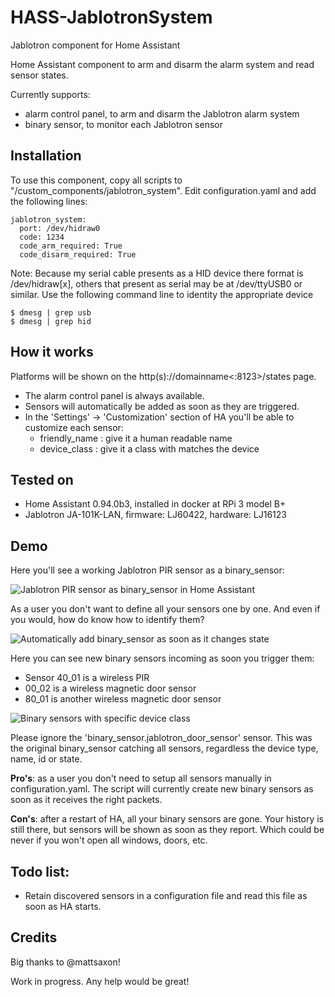 # HASS-JablotronSystem
Jablotron component for Home Assistant




Home Assistant component to arm and disarm the alarm system and read sensor states.

Currently supports:
- alarm control panel, to arm and disarm the Jablotron alarm system
- binary sensor, to monitor each Jablotron sensor

## Installation
To use this component, copy all scripts to "<home assistant config dir>/custom_components/jablotron_system".
Edit configuration.yaml and add the following lines:

```
jablotron_system:
  port: /dev/hidraw0
  code: 1234
  code_arm_required: True
  code_disarm_required: True
```

Note: Because my serial cable presents as a HID device there format is /dev/hidraw[x], others that present as serial may be at /dev/ttyUSB0 or similar. Use the following command line to identity the appropriate device

```
$ dmesg | grep usb
$ dmesg | grep hid
```

## How it works
Platforms will be shown on the http(s)://domainname<:8123>/states page.
- The alarm control panel is always available.
- Sensors will automatically be added as soon as they are triggered.
- In the 'Settings' -> 'Customization' section of HA you'll be able to customize each sensor:
  - friendly_name : give it a human readable name
  - device_class  : give it a class with matches the device

## Tested on
- Home Assistant 0.94.0b3, installed in docker at RPi 3 model B+
- Jablotron JA-101K-LAN, firmware: LJ60422, hardware: LJ16123

## Demo
Here you'll see a working Jablotron PIR sensor as a binary_sensor:

![Jablotron PIR sensor as binary_sensor in Home Assistant](https://i.imgur.com/nnUBorE.gif)

As a user you don't want to define all your sensors one by one. And even if you would, how do know how to identify them?

![Automatically add binary_sensor as soon as it changes state](https://i.imgur.com/GtJaDyC.gif)

Here you can see new binary sensors incoming as soon you trigger them:
- Sensor 40_01 is a wireless PIR
- 00_02 is a wireless magnetic door sensor
- 80_01 is another wireless magnetic door sensor

![Binary sensors with specific device class](https://i.imgur.com/kz6k6i8.gif)

Please ignore the 'binary_sensor.jablotron_door_sensor' sensor. This was the original binary_sensor catching all sensors, regardless the device type, name, id or state.

**Pro's**: as a user you don't need to setup all sensors manually in configuration.yaml. The script will currently create new binary sensors as soon as it receives the right packets.

**Con's**: after a restart of HA, all your binary sensors are gone. Your history is still there, but sensors will be shown as soon as they report. Which could be never if you won't open all windows, doors, etc.

## Todo list:
- Retain discovered sensors in a configuration file and read this file as soon as HA starts.

## Credits
Big thanks to @mattsaxon!

Work in progress. Any help would be great!

